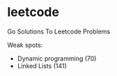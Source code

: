 # leetcode

Go Solutions To Leetcode Problems

Weak spots: 

- Dynamic programming (70)
- Linked Lists (141)